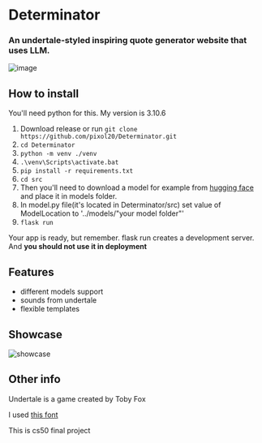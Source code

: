 # Determinator
 ### An undertale-styled inspiring quote generator website that uses LLM.
 ![image](https://github.com/pixol20/Determinator/assets/115364463/b390fe6a-f2d6-4b63-bc68-f0206f5c5fde)
## How to install
You'll need python for this. My version is 3.10.6
1) Download release or run `git clone https://github.com/pixol20/Determinator.git`
2) `cd Determinator`
3) `python -m venv ./venv`
4) `.\venv\Scripts\activate.bat`
5) `pip install -r requirements.txt`
6) `cd src`
7) Then you'll need to download a model for example from [hugging face](https://huggingface.co/models?pipeline_tag=text-generation&sort=trending) and place it in models folder.
8) In model.py file(it's located in Determinator/src) set value of ModelLocation to '../models/"your model folder"'
9) `flask run`

 Your app is ready, but remember. flask run creates a development server. And **you should not use it in deployment**
## Features
 <ul>
  <li>different models support</li>
  <li>sounds from undertale</li>
  <li>flexible templates</li>
 </ul>
 
 ## Showcase
 ![showcase](https://github.com/pixol20/Determinator/assets/115364463/0c52a5ca-c55e-4c3a-b550-4f0fa96789e8)
## Other info
Undertale is a game created by Toby Fox

I used [this font](https://fontstruct.com/fontstructions/show/2368299/determination-40)


This is cs50 final project
